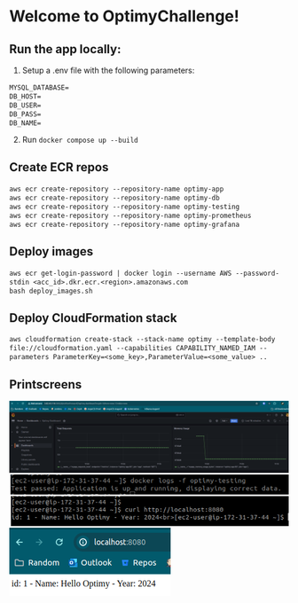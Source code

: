 # Welcome to OptimyChallenge!

## Run the app locally:
1. Setup a .env file with the following parameters:
```MYSQL_ROOT_PASSWORD=
MYSQL_DATABASE=
DB_HOST=
DB_USER=
DB_PASS=
DB_NAME=
```
2. Run `docker compose up --build`

## Create ECR repos
```
aws ecr create-repository --repository-name optimy-app
aws ecr create-repository --repository-name optimy-db
aws ecr create-repository --repository-name optimy-testing
aws ecr create-repository --repository-name optimy-prometheus
aws ecr create-repository --repository-name optimy-grafana
```

## Deploy images
```
aws ecr get-login-password | docker login --username AWS --password-stdin <acc_id>.dkr.ecr.<region>.amazonaws.com
bash deploy_images.sh
```

## Deploy CloudFormation stack
```
aws cloudformation create-stack --stack-name optimy --template-body file://cloudformation.yaml --capabilities CAPABILITY_NAMED_IAM --parameters ParameterKey=<some_key>,ParameterValue=<some_value> .. 
```

## Printscreens
![alt text](image.png)
![alt text](image-1.png)
![alt text](image-2.png)
![alt text](image-3.png)